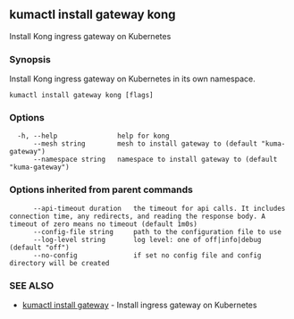 ---
---
## kumactl install gateway kong

Install Kong ingress gateway on Kubernetes

### Synopsis

Install Kong ingress gateway on Kubernetes in its own namespace.

```
kumactl install gateway kong [flags]
```

### Options

```
  -h, --help               help for kong
      --mesh string        mesh to install gateway to (default "kuma-gateway")
      --namespace string   namespace to install gateway to (default "kuma-gateway")
```

### Options inherited from parent commands

```
      --api-timeout duration   the timeout for api calls. It includes connection time, any redirects, and reading the response body. A timeout of zero means no timeout (default 1m0s)
      --config-file string     path to the configuration file to use
      --log-level string       log level: one of off|info|debug (default "off")
      --no-config              if set no config file and config directory will be created
```

### SEE ALSO

* [kumactl install gateway](kumactl_install_gateway)	 - Install ingress gateway on Kubernetes


